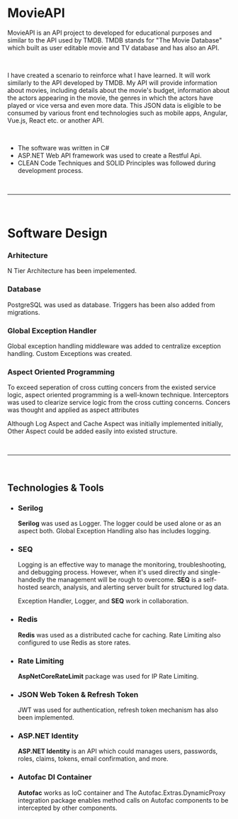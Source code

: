 # MovieAPI

MovieAPI is an API project to developed for educational purposes and similar to the API used by TMDB. 
TMDB stands for "The Movie Database" which built as user editable movie and TV database and has also an API.


<br>

I have created a scenario to reinforce what I have learned. It will work similarly to the API developed by TMDB. My API will provide information about movies, including details about the movie's budget, information about the actors appearing in the movie, the genres in which the actors have played or vice versa and even more data.
This JSON data is eligible to be consumed by various front end technologies such as mobile apps, Angular, Vue.js, React etc. or another API.

<br>

* The software was written in C#
* ASP.NET Web API framework was used to create a Restful Api.
* CLEAN Code Techniques and SOLID Principles was followed during development process.

<br>
<hr>
<br>

# Software Design

### Arhitecture
N Tier Architecture has been impelemented.

### Database
PostgreSQL was used as database. Triggers has been also added from migrations.

### Global Exception Handler
Global exception handling middleware was added to centralize exception handling. Custom Exceptions was created.

### Aspect Oriented Programming
To exceed seperation of cross cutting concers from the existed service logic, aspect oriented programming is a well-known technique.
Interceptors was used to clearize service logic from the cross cutting concerns. Concers was thought and applied as aspect attributes

Although Log Aspect and Cache Aspect was initially implemented initially, Other Aspect could be added easily into existed structure.

<br>
<hr>
<br>


## Technologies & Tools

<ul>
  <li>
    <h3>Serilog</h3>
    <p><strong>Serilog</strong> was used as Logger. The logger could be used alone or as an aspect both. Global Exception Handling also has includes logging.</p>
  </li>
  <li>
    <h3>SEQ</h3>
    <p>Logging is an effective way to manage the monitoring, troubleshooting, and debugging process. However, when it's used directly and single-handedly the management will be rough to overcome. <strong>SEQ</strong> is a self-hosted search, analysis, and alerting server built for structured log data.</p>
    <p>Exception Handler, Logger, and <strong>SEQ</strong> work in collaboration.</p>
  </li>
  <li>
    <h3>Redis</h3>
    <p><strong>Redis</strong> was used as a distributed cache for caching. Rate Limiting also configured to use Redis as store rates.</p>
  </li>
  <li>
    <h3>Rate Limiting</h3>
    <p><strong>AspNetCoreRateLimit</strong> package was used for IP Rate Limiting.</p>
  </li>
  <li>
    <h3>JSON Web Token & Refresh Token</h3>
    <p>JWT was used for authentication, refresh token mechanism has also been implemented.</p>
  </li>
  <li>
    <h3>ASP.NET Identity</h3>
    <p><strong>ASP.NET Identity</strong> is an API which could manages users, passwords, roles, claims, tokens, email confirmation, and more.</p>
  </li>
  <li>
    <h3>Autofac DI Container</h3>
    <p><strong>Autofac</strong> works as IoC container and The Autofac.Extras.DynamicProxy integration package enables method calls on Autofac components to be intercepted by other components. </p>
  </li>
</ul>










